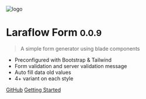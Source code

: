 ![logo](_media/icon.svg)

# Laraflow Form <small>0.0.9</small>

> A simple form generator using blade components

- Preconfigured with Bootstrap & Tailwind
- Form validation and server validation message
- Auto fill data old values
- 4+ variant on each style

[GitHub](https://github.com/laraflow/form)
[Getting Started](#getting-start)
